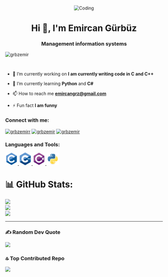 

<p align="middle"><img align="middle" alt="Coding" width="300" src="https://media.tenor.com/rePDfDWO3XoAAAAd/hacking.gif"> <p/>
<h1 align="center">Hi 👋, I'm Emircan Gürbüz</h1>
<h3 align="center">Management information systems</h3>


<p align="left"> <img src="https://komarev.com/ghpvc/?username=grbzemir&label=Profile%20views&color=0e75b6&style=flat" alt="grbzemir" /> </p>

<p align="left"> <a href="https://twitter.com/" target="blank"><img src="https://img.shields.io/twitter/follow/?logo=twitter&style=for-the-badge" alt="" /></a> </p>

- 🔭 I’m currently working on **I am currently writing code in C and C++**

- 🌱 I’m currently learning **Python** and **C#**

- 📫 How to reach me **emircangrz@gmail.com**

- ⚡ Fun fact **I am funny**

<h3 align="left">Connect with me:</h3>
<p align="left">
<a href="https://twitter.com/grbzemirr" target="blank"><img align="center" src="https://raw.githubusercontent.com/rahuldkjain/github-profile-readme-generator/master/src/images/icons/Social/twitter.svg" alt="grbzemirr" height="30" width="40" /></a>
<a href="https://linkedin.com/in/grbzemir" target="blank"><img align="center" src="https://raw.githubusercontent.com/rahuldkjain/github-profile-readme-generator/master/src/images/icons/Social/linked-in-alt.svg" alt="grbzemir" height="30" width="40" /></a>
<a href="https://instagram.com/grbzemir" target="blank"><img align="center" src="https://raw.githubusercontent.com/rahuldkjain/github-profile-readme-generator/master/src/images/icons/Social/instagram.svg" alt="grbzemir" height="30" width="40" /></a>
</p>


<h3 align="left">Languages and Tools:</h3>
<p align="left"> <a href="https://www.cprogramming.com/" target="_blank" rel="noreferrer"> <img src="https://raw.githubusercontent.com/devicons/devicon/master/icons/c/c-original.svg" alt="c" width="40" height="40"/> </a> <a href="https://www.w3schools.com/cpp/" target="_blank" rel="noreferrer"> <img src="https://raw.githubusercontent.com/devicons/devicon/master/icons/cplusplus/cplusplus-original.svg" alt="cplusplus" width="40" height="40"/> </a> <a href="https://www.w3schools.com/cs/" target="_blank" rel="noreferrer"> <img src="https://raw.githubusercontent.com/devicons/devicon/master/icons/csharp/csharp-original.svg" alt="csharp" width="40" height="40"/> </a> <a href="https://www.python.org" target="_blank" rel="noreferrer"> <img src="https://raw.githubusercontent.com/devicons/devicon/master/icons/python/python-original.svg" alt="python" width="40" height="40"/> </a> </p>



<!-- <p><img align="left" src="https://github-readme-stats.vercel.app/api/top-langs?username=grbzemir&show_icons=true&locale=en&layout=compact" alt="grbzemir" /></p>
 -->
 

# 📊 GitHub Stats:
![](https://github-readme-stats.vercel.app/api?username=grbzemir&theme=dark&hide_border=false&include_all_commits=false&count_private=false)<br/>
![](https://github-readme-streak-stats.herokuapp.com/?user=grbzemir&theme=dark&hide_border=false)<br/>
![](https://github-readme-stats.vercel.app/api/top-langs/?username=grbzemir&theme=dark&hide_border=false&include_all_commits=false&count_private=false&layout=compact)

---


<!-- Proudly created with GPRM ( https://gprm.itsvg.in ) -->

### ✍️ Random Dev Quote
![](https://quotes-github-readme.vercel.app/api?type=horizontal&theme=radical)

### 🔝 Top Contributed Repo
![](https://github-contributor-stats.vercel.app/api?username=grbzemir&limit=5&theme=dark&combine_all_yearly_contributions=true)


<!-- <p>&nbsp;<img align="center" src="https://github-readme-stats.vercel.app/api?username=grbzemir&show_icons=true&locale=en" alt="grbzemir" /></p> -->




